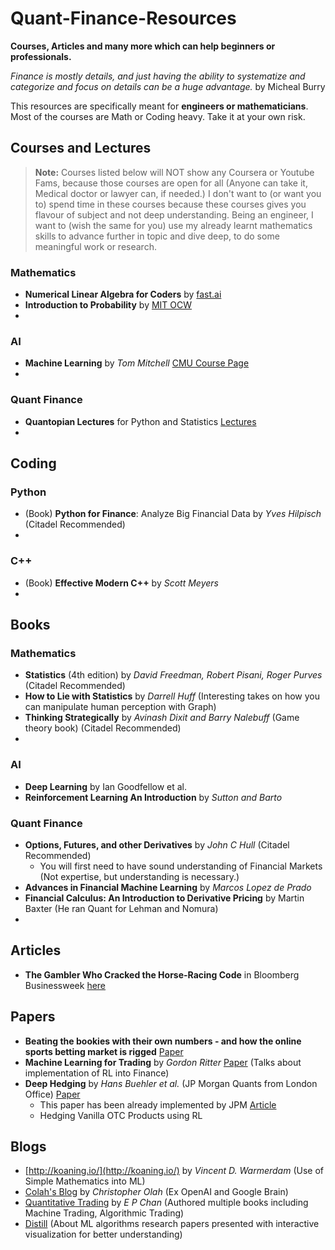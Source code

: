 # Quant-Finance-Resources
**Courses, Articles and many more which can help beginners or professionals.**

*Finance is mostly details, and just having the ability to systematize and categorize and focus on details can be a huge advantage.* by Micheal Burry 

This resources are specifically meant for **engineers or mathematicians**. Most of the courses are Math or Coding heavy. Take it at your own risk.
## Courses and Lectures
> **Note:** Courses listed below will NOT show any Coursera or Youtube Fams, because those courses are open for all (Anyone can take it,    Medical doctor or lawyer can, if needed.) I don't want to (or want you to) spend time in these courses because these courses gives you flavour of subject and not deep understanding. Being an engineer, I want to (wish the same for you) use my already learnt mathematics skills to advance further in topic and dive deep, to do some meaningful work or research.

### Mathematics
 * **Numerical Linear Algebra for Coders** by [fast.ai](https://www.fast.ai) 
 * **Introduction to Probability** by [MIT OCW](https://ocw.mit.edu/resources/res-6-012-introduction-to-probability-spring-2018/index.htm)
 * 
### AI
 * **Machine Learning** by *Tom Mitchell* [CMU Course Page](http://www.cs.cmu.edu/~tom/10701_sp11/)
 *
### Quant Finance
 * **Quantopian Lectures** for Python and Statistics [Lectures](https://www.quantopian.com/lectures)
 *

## Coding 
### Python
 * (Book) **Python for Finance**: Analyze Big Financial Data by *Yves Hilpisch* (Citadel Recommended)
 * 

### C++
 * (Book) **Effective Modern C++** by *Scott Meyers* 
 * 
## Books
### Mathematics
  * **Statistics** (4th edition) by *David Freedman, Robert Pisani, Roger Purves*  (Citadel Recommended)
  * **How to Lie with Statistics** by *Darrell Huff* (Interesting takes on how you can manipulate human perception with Graph)
  * **Thinking Strategically** by *Avinash Dixit and Barry Nalebuff* (Game theory book) (Citadel Recommended)
  * 
  
### AI
  * **Deep Learning** by Ian Goodfellow et al.
  * **Reinforcement Learning An Introduction** by *Sutton and Barto* 
  
### Quant Finance
  * **Options, Futures, and other Derivatives** by *John C Hull*  (Citadel Recommended)
    - You will first need to have sound understanding of Financial Markets (Not expertise, but understanding is necessary.)
  * **Advances in Financial Machine Learning** by *Marcos Lopez de Prado*
  * **Financial Calculus: An Introduction to Derivative Pricing** by Martin Baxter (He ran Quant for Lehman and Nomura)
  * 

## Articles
* **The Gambler Who Cracked the Horse-Racing Code** in Bloomberg Businessweek [here](https://www.bloomberg.com/news/features/2018-05-03/the-gambler-who-cracked-the-horse-racing-code)

## Papers
 * **Beating the bookies with their own numbers - and how the online sports betting market is rigged** [Paper](https://arxiv.org/abs/1710.02824)
 * **Machine Learning for Trading** by *Gordon Ritter* [Paper](https://papers.ssrn.com/sol3/papers.cfm?abstract_id=3015609) (Talks about implementation of RL into Finance)
 * **Deep Hedging** by *Hans Buehler et al.* (JP Morgan Quants from London Office) [Paper](https://arxiv.org/pdf/1802.03042.pdf)
   - This paper has been already implemented by JPM [Article](https://cdoreview.com/asset-management-and-trading/jp-morgan-unleashes-deep-hedging-on-single-stocks-other-portfolios/)
   - Hedging Vanilla OTC Products using RL

## Blogs
 * [http://koaning.io/](http://koaning.io/) by *Vincent D. Warmerdam* (Use of Simple Mathematics into ML)
 * [Colah's Blog](http://colah.github.io/) by *Christopher Olah* (Ex OpenAI and Google Brain)
 * [Quantitative Trading](http://epchan.blogspot.com/) by *E P Chan* (Authored multiple books including Machine Trading, Algorithmic Trading)
 * [Distill](https://distill.pub/) (About ML algorithms research papers presented with interactive visualization for better understanding)
